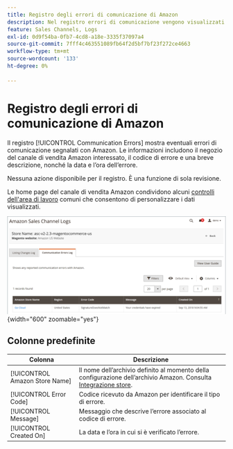 ```yaml
---
title: Registro degli errori di comunicazione di Amazon
description: Nel registro errori di comunicazione vengono visualizzati tutti gli errori di comunicazione tra Amazon e  [!DNL Commerce].
feature: Sales Channels, Logs
exl-id: 0d9f54ba-0fb7-4cd8-a18e-3335f37097a4
source-git-commit: 7fff4c463551089fb64f2d5bf7bf23f272ce4663
workflow-type: tm+mt
source-wordcount: '133'
ht-degree: 0%

---
```


# Registro degli errori di comunicazione di Amazon

Il registro [!UICONTROL Communication Errors] mostra eventuali errori di comunicazione segnalati con Amazon. Le informazioni includono il negozio del canale di vendita Amazon interessato, il codice di errore e una breve descrizione, nonché la data e l’ora dell’errore.

Nessuna azione disponibile per il registro. È una funzione di sola revisione.

Le home page del canale di vendita Amazon condividono alcuni [controlli dell&#39;area di lavoro](./workspace-controls.md) comuni che consentono di personalizzare i dati visualizzati.

![Registro errori di comunicazione](assets/amazon-comm-errors-log.png){width="600" zoomable="yes"}

## Colonne predefinite

| Colonna | Descrizione |
|--------------------------------|-----------------------------------------------------------------------------------------------------------------------|
| [!UICONTROL Amazon Store Name] | Il nome dell’archivio definito al momento della configurazione dell’archivio Amazon. Consulta [Integrazione store](./store-integration.md). |
| [!UICONTROL Error Code] | Codice ricevuto da Amazon per identificare il tipo di errore. |
| [!UICONTROL Message] | Messaggio che descrive l’errore associato al codice di errore. |
| [!UICONTROL Created On] | La data e l’ora in cui si è verificato l’errore. |
